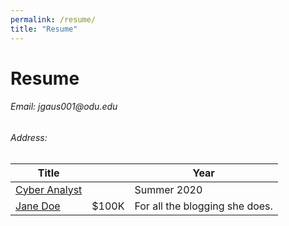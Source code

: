 ```yaml
---
permalink: /resume/
title: "Resume"
---
```

<h1> Resume </h1>
<h6> Email: jgaus001@odu.edu </h6>
<h6> Address: </h6>


<table>
  <thead>
    <tr>
      <th>Title</th>
      <th>&nbsp;</th>
      <th>Year</th>
    </tr>
  </thead>
  <tbody>
    <tr>
      <td><a href="#">Cyber Analyst</a></td>
      <td></td>
      <td>Summer 2020</td>
    </tr>
    <tr>
      <td><a href="#">Jane Doe</a></td>
      <td>$100K</td>
      <td>For all the blogging she does.</td>
    </tr>
  </tbody>
</table>
